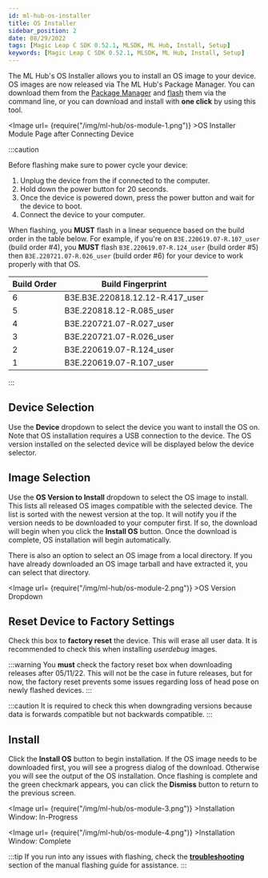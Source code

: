 ```yaml
---
id: ml-hub-os-installer
title: OS Installer
sidebar_position: 2
date: 08/29/2022
tags: [Magic Leap C SDK 0.52.1, MLSDK, ML Hub, Install, Setup]
keywords: [Magic Leap C SDK 0.52.1, MLSDK, ML Hub, Install, Setup]
---
```


The ML Hub's OS Installer allows you to install an OS image to your device. OS images are now released via The ML Hub's Package Manager. You can download them from the [Package Manager](/docs/guides/developer-tools/ml-hub/ml-hub-package-manager.md) and [flash](/docs/guides/device/updating-the-os/device-flashing-guide.md) them via the command line, or you can download and install with **one click** by using this tool.

<Image url= {require("/img/ml-hub/os-module-1.png")} >OS Installer Module Page after Connecting Device</Image>

:::caution

Before flashing make sure to power cycle your device:

1. Unplug the device from the if connected to the computer.
2. Hold down the power button for 20 seconds.
3. Once the device is powered down, press the power button and wait for the device to boot.
4. Connect the device to your computer.

When flashing, you **MUST** flash in a linear sequence based on the build order in the table below. For example, if you're on `B3E.220619.07-R.107_user` (build order #4), you **MUST** flash `B3E.220619.07-R.124_user` (build order #5) then `B3E.220721.07-R.026_user` (build order #6) for your device to work properly with that OS.

| Build Order | Build Fingerprint |
|---|---|
| 6 | B3E.B3E.220818.12.12-R.417_user |
| 5 | B3E.220818.12-R.085_user |
| 4 | B3E.220721.07-R.027_user |
| 3 | B3E.220721.07-R.026_user |
| 2 | B3E.220619.07-R.124_user |
| 1 | B3E.220619.07-R.107_user |

:::

## Device Selection

Use the **Device** dropdown to select the device you want to install the OS on. Note that OS installation requires a USB connection to the device. The OS version installed on the selected device will be displayed below the device selector.

## Image Selection

Use the **OS Version to Install** dropdown to select the OS image to install. This lists all released OS images compatible with the selected device. The list is sorted with the newest version at the top. It will notify you if the version needs to be downloaded to your computer first. If so, the download will begin when you click the **Install OS** button. Once the download is complete, OS installation will begin automatically.

There is also an option to select an OS image from a local directory. If you have already downloaded an OS image tarball and have extracted it, you can select that directory.

<Image url= {require("/img/ml-hub/os-module-2.png")} >OS Version Dropdown</Image>

## Reset Device to Factory Settings

Check this box to **factory reset** the device. This will erase all user data. It is recommended to check this when installing *userdebug* images.

:::warning
You **must** check the factory reset box when downloading releases after 05/11/22. This will not be the case in future releases, but for now, the factory reset prevents some issues regarding loss of head pose on newly flashed devices.
:::

:::caution
It is required to check this when downgrading versions because data is forwards compatible but not backwards compatible.
:::

## Install

Click the **Install OS** button to begin installation. If the OS image needs to be downloaded first, you will see a progress dialog of the download. Otherwise you will see the output of the OS installation. Once flashing is complete and the green checkmark appears, you can click the **Dismiss** button to return to the previous screen.

<Image url= {require("/img/ml-hub/os-module-3.png")} >Installation Window: In-Progress</Image>

<Image url= {require("/img/ml-hub/os-module-4.png")} >Installation Window: Complete</Image>

:::tip
If you run into any issues with flashing, check the [**troubleshooting**](/docs/guides/device/updating-the-os/device-flashing-guide.md#troubleshooting) section of the manual flashing guide for assistance.
:::
